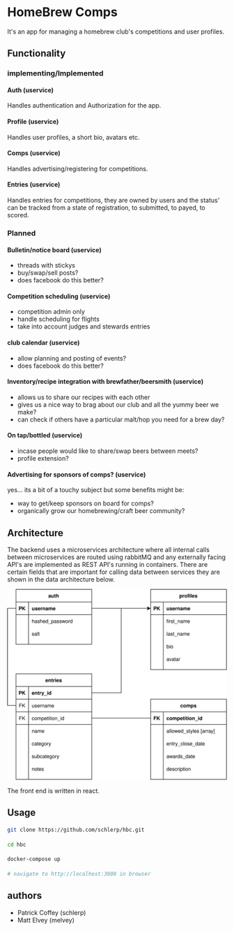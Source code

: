 # HomeBrew Comps

It's an app for managing a homebrew club's competitions and user profiles.

## Functionality

### implementing/Implemented

#### Auth (uservice)

Handles authentication and Authorization for the app.

#### Profile (uservice)

Handles user profiles, a short bio, avatars etc.

#### Comps (uservice)

Handles advertising/registering for competitions.

#### Entries (uservice)

Handles entries for competitions, they are owned by users and the status' can be tracked from a state of registration, to submitted, to payed, to scored.

### Planned

#### Bulletin/notice board (uservice)

- threads with stickys
- buy/swap/sell posts?
- does facebook do this better?

#### Competition scheduling (uservice)

- competition admin only
- handle scheduling for flights
- take into account judges and stewards entries

#### club calendar (uservice)

- allow planning and posting of events?
- does facebook do this better?

#### Inventory/recipe integration with brewfather/beersmith (uservice)

- allows us to share our recipes with each other
- gives us a nice way to brag about our club and all the yummy beer we make?
- can check if others have a particular malt/hop you need for a brew day?

#### On tap/bottled (uservice)

- incase people would like to share/swap beers between meets?
- profile extension?

#### Advertising for sponsors of comps? (uservice)

yes... its a bit of a touchy subject but some benefits might be:

- way to get/keep sponsors on board for comps?
- organically grow our homebrewing/craft beer community?

## Architecture

The backend uses a microservices architecture where all internal calls between microservices are routed using rabbitMQ and any externally facing API's are implemented as REST API's running in containers. There are certain fields that are important for calling data between services they are shown in the data architecture below.

![HBC ERD](.assets/hbc_erd.svg)

The front end is written in react.

## Usage

```bash
git clone https://github.com/schlerp/hbc.git

cd hbc

docker-compose up

# navigate to http://localhost:3000 in browser
```

## authors

- Patrick Coffey (schlerp)
- Matt Elvey (melvey)

